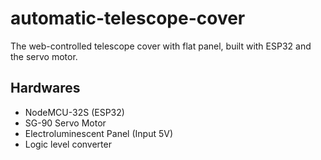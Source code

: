 # automatic-telescope-cover
The web-controlled telescope cover with flat panel, built with ESP32 and the servo motor.

## Hardwares
* NodeMCU-32S (ESP32)
* SG-90 Servo Motor
* Electroluminescent Panel (Input 5V)
* Logic level converter
